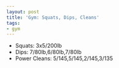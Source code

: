 ```yaml
---
layout: post
title: 'Gym: Squats, Dips, Cleans'
tags:
- gym
---
```


- Squats: 3x5/200lb
- Dips: 7/80lb,6/80lb,7/80lb
- Power Cleans: 5/145,5/145,2/145,3/135
